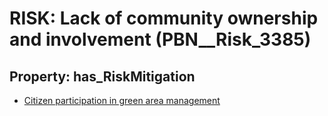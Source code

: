 # RISK: __Lack of community ownership and involvement__ (PBN__Risk_3385)

## Property: has_RiskMitigation

* [Citizen participation in green area management](PBN__Mitigation_2209)

